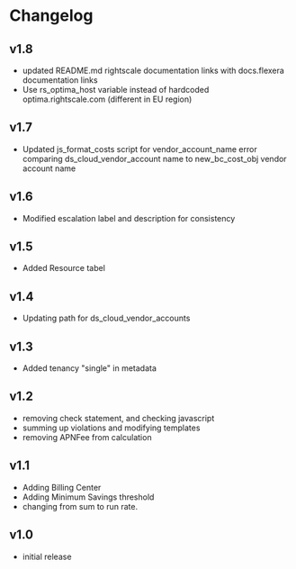 # Changelog

## v1.8

- updated README.md rightscale documentation links with docs.flexera documentation links
- Use rs_optima_host variable instead of hardcoded optima.rightscale.com (different in EU region)

## v1.7

- Updated js_format_costs script for vendor_account_name error comparing ds_cloud_vendor_account name to new_bc_cost_obj vendor account name

## v1.6

- Modified escalation label and description for consistency

## v1.5

- Added Resource tabel

## v1.4

- Updating path for ds_cloud_vendor_accounts

## v1.3

- Added tenancy "single" in metadata

## v1.2

- removing check statement, and checking javascript
- summing up violations and modifying templates
- removing APNFee from calculation

## v1.1

- Adding Billing Center
- Adding Minimum Savings threshold
- changing from sum to run rate.

## v1.0

- initial release
